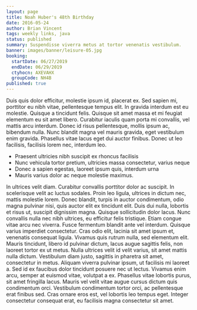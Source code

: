 ```yaml
---
layout: page
title: Noah Huber's 48th Birthday
date: 2016-05-24
author: Brian Vincent
tags: weekly links, java
status: published
summary: Suspendisse viverra metus at tortor venenatis vestibulum.
banner: images/banner/leisure-05.jpg
booking:
  startDate: 06/27/2019
  endDate: 06/29/2019
  ctyhocn: AXEVAHX
  groupCode: NH4B
published: true
---
```

Duis quis dolor efficitur, molestie ipsum id, placerat ex. Sed sapien mi, porttitor eu nibh vitae, pellentesque tempus elit. In gravida interdum est eu molestie. Quisque a tincidunt felis. Quisque sit amet massa et mi feugiat elementum eu sit amet libero. Curabitur iaculis quam porta mi convallis, vel mattis arcu interdum. Donec id risus pellentesque, mollis ipsum ac, bibendum nulla. Nunc blandit magna vel mauris gravida, eget vestibulum enim gravida. Phasellus vitae lacus eget dui auctor finibus. Donec ut leo facilisis, facilisis lorem nec, interdum leo.

* Praesent ultricies nibh suscipit ex rhoncus facilisis
* Nunc vehicula tortor pretium, ultricies massa consectetur, varius neque
* Donec a sapien egestas, laoreet ipsum quis, interdum urna
* Mauris varius dolor ac neque molestie maximus.

In ultrices velit diam. Curabitur convallis porttitor dolor ac suscipit. In scelerisque velit ac luctus sodales. Proin leo ligula, ultrices in dictum nec, mattis molestie lorem. Donec blandit, turpis in auctor condimentum, odio magna pulvinar nisi, quis auctor elit ex tincidunt elit. Duis dui nulla, lobortis et risus ut, suscipit dignissim magna. Quisque sollicitudin dolor lacus. Nunc convallis nulla nec nibh ultrices, eu efficitur felis tristique.
Etiam congue vitae arcu nec viverra. Fusce fermentum blandit ante vel interdum. Quisque varius imperdiet consectetur. Cras odio elit, lacinia sit amet ipsum et, venenatis consequat ligula. Vivamus quis rutrum nulla, sed elementum elit. Mauris tincidunt, libero id pulvinar dictum, lacus augue sagittis felis, non laoreet tortor ex ut metus. Nulla ultrices velit id velit varius, sit amet mattis nulla dictum. Vestibulum diam justo, sagittis in pharetra sit amet, consectetur in metus. Aliquam viverra pulvinar ipsum, ut facilisis mi laoreet a. Sed id ex faucibus dolor tincidunt posuere nec ut lectus. Vivamus enim arcu, semper at euismod vitae, volutpat a ex. Phasellus vitae lobortis purus, sit amet fringilla lacus. Mauris vel velit vitae augue cursus dictum quis condimentum orci. Vestibulum condimentum tortor orci, ac pellentesque erat finibus sed. Cras ornare eros est, vel lobortis leo tempus eget. Integer consectetur consequat erat, eu facilisis magna consectetur sit amet.
